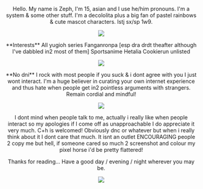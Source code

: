 <p align="center">
  Hello. My name is Zeph, I'm 15, asian and I use he/him pronouns. I'm a system & some other stuff. I'm a decololita plus a big fan of pastel rainbows & cute mascot characters. Istj sx/sp 1w9.
  
<p align="center">
 <img src="https://github.com/user-attachments/assets/39eef8bb-f897-42ae-a498-9bdd04574c3d">
<p align="center">
  **Interests** All yugioh series   Fanganronpa [esp dra drdt theafter although I've dabbled in2 most of them] Sportsanime Hetalia Cookierun unlisted
<p align="center"> 
  <img src="https://github.com/user-attachments/assets/87ca4bb9-af04-4e94-99b4-b92d144f9393">

<p align="center">
  **No dni** I rock with most people if you suck & i dont agree with you I just wont interact. I'm a huge believer in curating your own internet experience and thus hate when people get in2 pointless arguments with strangers. Remain cordial and mindful!
<p align="center">
<img src="https://github.com/user-attachments/assets/b7cf7835-a918-4ecf-a6ba-f5c18d618177">
<p align="center">
  I dont mind when people talk to me, actually i really like when people interact so my apologies if I come off as unapproachable I do appreciate it very much. C+h is welcomed! Obviously dnc or whatever but when i really think about it I dont care that much. It isnt an outlet ENCOURAGING people 2 copy me but hell, if someone cared so much 2 screenshot and colour my pixel horse i'd be pretty flattered!
<p align="center">
  Thanks for reading... Have a good day / evening / night wherever you may be.
<p align="center">
 <img src="https://github.com/user-attachments/assets/ae3e2906-87cc-4e92-9402-018e6dcded78">
